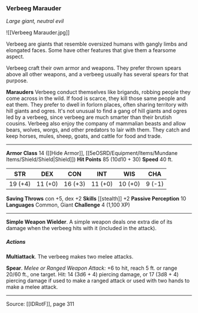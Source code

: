 ### Verbeeg Marauder
_Large giant, neutral evil_

![[Verbeeg Marauder.jpg]]

Verbeeg are giants that resemble oversized humans with gangly limbs and elongated faces. Some have other features that give them a fearsome aspect.

Verbeeg craft their own armor and weapons. They prefer thrown spears above all other weapons, and a verbeeg usually has several spears for that purpose.

**Marauders** Verbeeg conduct themselves like brigands, robbing people they come across in the wild. If food is scarce, they kill those same people and eat them. They prefer to dwell in forlorn places, often sharing territory with hill giants and ogres. It's not unusual to find a gang of hill giants and ogres led by a verbeeg, since verbeeg are much smarter than their brutish cousins. Verbeeg also enjoy the company of mammalian beasts and allow bears, wolves, worgs, and other predators to lair with them. They catch and keep horses, mules, sheep, goats, and cattle for food and trade.





---

**Armor Class** 14 ([[Hide Armor]], [[5eOSRD/Equipment/Items/Mundane Items/Shield/Shield|Shield]])
**Hit Points** 85 (10d10 + 30)
**Speed** 40 ft.

| STR     | DEX     | CON     | INT     | WIS     | CHA     |
|---------|---------|---------|---------|---------|---------|
| 19 (+4) | 11 (+0) | 16 (+3) | 11 (+0) | 10 (+0) | 9 (-1) |

**Saving Throws** con +5, dex +2
**Skills** [[stealth]] +2
**Passive Perception** 10
**Languages** Common, Giant
**Challenge** 4 (1,100 XP)

---

**Simple Weapon Wielder**. A simple weapon deals one extra die of its damage when the verbeeg hits with it (included in the attack).

##### Actions
**Multiattack**. The verbeeg makes two melee attacks.

**Spear**. _Melee or Ranged Weapon Attack:_ +6 to hit, reach 5 ft. or range 20/60 ft., one target. Hit: 14 (3d6 + 4) piercing damage, or 17 (3d8 + 4) piercing damage if used to make a ranged attack or used with two hands to make a melee attack.


---

Source: [[IDRotF]], page 311